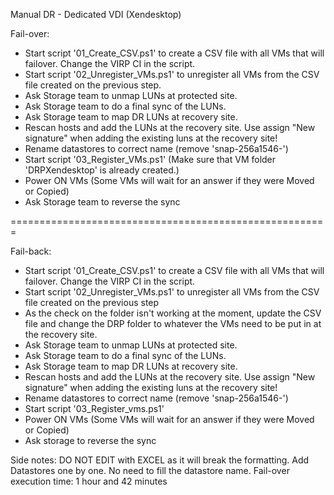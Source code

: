 Manual DR - Dedicated VDI (Xendesktop)

Fail-over:

- Start script '01_Create_CSV.ps1' to create a CSV file with all VMs that will failover. Change the VIRP CI in the script.
- Start script '02_Unregister_VMs.ps1' to unregister all VMs from the CSV file created on the previous step.
- Ask Storage team to unmap LUNs at protected site.
- Ask Storage team to do a final sync of the LUNs.
- Ask Storage team to map DR LUNs at recovery site.
- Rescan hosts and add the LUNs at the recovery site. Use assign "New signature" when adding the existing luns at the recovery site!
- Rename datastores to correct name (remove 'snap-256a1546-')
- Start script '03_Register_VMs.ps1' (Make sure that VM folder 'DRPXendesktop' is already created.)
- Power ON VMs (Some VMs will wait for an answer if they were Moved or Copied)
- Ask Storage team to reverse the sync

=======================================================

Fail-back:

- Start script '01_Create_CSV.ps1' to create a CSV file with all VMs that will failover. Change the VIRP CI in the script.
- Start script '02_Unregister_VMs.ps1' to unregister all VMs from the CSV file created on the previous step
- As the check on the folder isn't working at the moment, update the CSV file and change the DRP folder to whatever the VMs need to be put in at the recovery site.
- Ask Storage team to unmap LUNs at protected site.
- Ask Storage team to do a final sync of the LUNs.
- Ask Storage team to map DR LUNs at recovery site.
- Rescan hosts and add the LUNs at the recovery site. Use assign "New signature" when adding the existing luns at the recovery site!
- Rename datastores to correct name (remove 'snap-256a1546-')
- Start script '03_Register_vms.ps1'
- Power ON VMs (Some VMs will wait for an answer if they were Moved or Copied)
- Ask storage to reverse the sync

Side notes:
DO NOT EDIT with EXCEL as it will break the formatting.
Add Datastores one by one. No need to fill the datastore name.
Fail-over execution time: 1 hour and 42 minutes